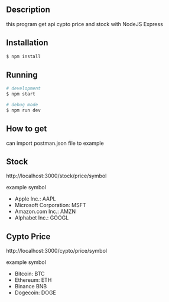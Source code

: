 ## Description

this program get api cypto price and stock with NodeJS Express

## Installation

```bash
$ npm install
```

## Running

```bash
# development
$ npm start

# debug mode
$ npm run dev
```
## How to get 
can import postman.json file to example

## Stock 
http://localhost:3000/stock/price/symbol

example symbol 
- Apple Inc.: AAPL
- Microsoft Corporation: MSFT
- Amazon.com Inc.: AMZN
- Alphabet Inc.: GOOGL


## Cypto Price
http://localhost:3000/cypto/price/symbol

example symbol 
- Bitcoin: BTC
- Ethereum: ETH
- Binance BNB
- Dogecoin: DOGE
